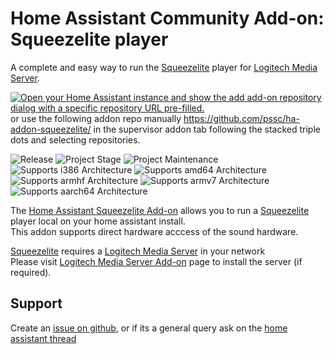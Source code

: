# Home Assistant Community Add-on: Squeezelite player

A complete and easy way to run the [Squeezelite][squeezelite] player for [Logitech Media Server][lms].

[![Open your Home Assistant instance and show the add add-on repository dialog with a specific repository URL pre-filled.](https://my.home-assistant.io/badges/supervisor_add_addon_repository.svg)](https://my.home-assistant.io/redirect/supervisor_add_addon_repository/?repository_url=https%3A%2F%2Fgithub.com%2Fpssc%2Fha-addon-squeezelite%2F) or use the following addon repo manually https://github.com/pssc/ha-addon-squeezelite/ in the supervisor addon tab following the stacked triple dots and selecting repositories.

![Release][release-shield] ![Project Stage][project-stage-shield] ![Project Maintenance][maintenance-shield]<br>
![Supports i386 Architecture][i386-shield] ![Supports amd64 Architecture][amd64-shield] ![Supports armhf Architecture][armhf-shield] ![Supports armv7 Architecture][armv7-shield] ![Supports aarch64 Architecture][aarch64-shield]

The [Home Assistant Squeezelite Add-on](https://github.com/pssc/ha-addon-squeezelite) allows you to run a [Squeezelite][squeezelite] player local on your home assistant install. \
This addon supports direct hardware acccess of the sound hardware.

[Squeezelite][squeezelite] requires a [Logitech Media Server][lms] in your network \
Please visit [Logitech Media Server Add-on](https://github.com/pssc/ha-addon-lms/) page to install the server (if required).

## Support
Create an [issue on github][issues], or if its a general query ask on the [home assistant thread][forum]

[maintenance-shield]: https://img.shields.io/maintenance/yes/2021.svg
[project-stage-shield]: https://img.shields.io/badge/project%20stage-beta-yellow.svg
[release-shield]: https://img.shields.io/badge/version-v0.13-yellow.svg

[amd64-shield]: https://img.shields.io/badge/amd64-yes-green.svg
[i386-shield]: https://img.shields.io/badge/i386-yes-green.svg
[armhf-shield]: https://img.shields.io/badge/armhf-yes-green.svg
[armv7-shield]: https://img.shields.io/badge/armv7-yes-green.svg
[aarch64-shield]: https://img.shields.io/badge/aarch64-yes-green.svg

[squeezelite]: https://github.com/ralph-irving/squeezelite
[lms]: https://forums.slimdevices.com/
[forum]: https://community.home-assistant.io/t/home-assistant-community-addon-logitech-media-server-lms/338137
[issues]: https://github.com/pssc/ha-addon-squeezelite/issues
[discord]: https://discord.me/hassioaddons

